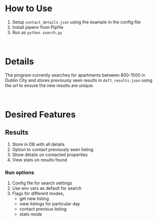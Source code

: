 # How to Use

1. Setup `contact_details.json` using the example in the config file
2. Install pipenv from Pipfile
3. Run as `python search.py`

<br>

# Details

The program currently searches for apartments
between 800-1500 in Dublin City and stores
previously seen results in `daft_results.json` using the
url to ensure the new results are unique.

<br>

# Desired Features
## Results
1. Store in DB with all details
2. Option to contact previously seen listing
3. Show details on contacted properties
4. View stats on results found

### Run options
1. Config file for search settings
2. Use env vars as default for search
3. Flags for different modes,
    - get new listing
    - view listings for particular day
    - contact previous listing
    - stats mode